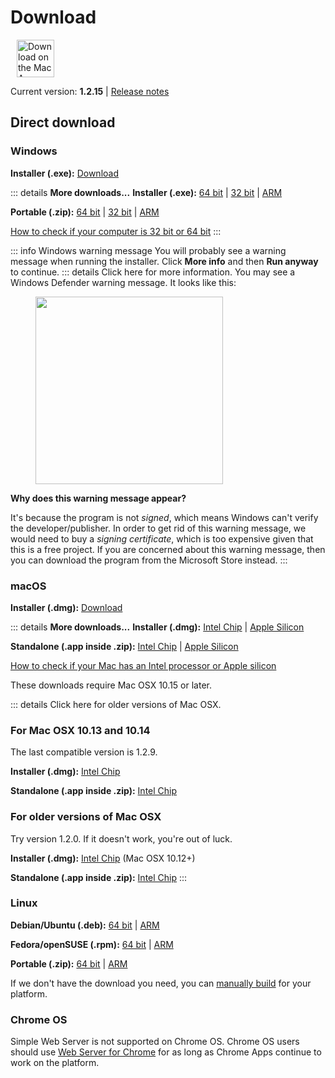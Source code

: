 # Download

<ms-store-badge productid="9PC6682RJCDD" style="margin-right: 10px;"></ms-store-badge><a href="https://apps.apple.com/us/app/simple-web-server/id1625925255?mt=12&amp;itsct=apps_box_badge&amp;itscg=30200" target="_blank" rel="noopener"><img src="/appstorebadge.svg" alt="Download on the Mac App Store" style="height: 60px;"></a>

Current version: **1.2.15** | [Release notes](https://github.com/terreng/simple-web-server/releases)

## Direct download

### Windows

**Installer (.exe):** [Download](https://github.com/terreng/simple-web-server/releases/download/v1.2.15/Simple-Web-Server-Installer-1.2.15.exe)

::: details **More downloads...**
**Installer (.exe):** [64 bit](https://github.com/terreng/simple-web-server/releases/download/v1.2.15/Simple-Web-Server-Installer-1.2.15-x64.exe) | [32 bit](https://github.com/terreng/simple-web-server/releases/download/v1.2.15/Simple-Web-Server-Installer-1.2.15-ia32.exe) | [ARM](https://github.com/terreng/simple-web-server/releases/download/v1.2.15/Simple-Web-Server-Installer-1.2.15-arm64.exe)

**Portable (.zip):** [64 bit](https://github.com/terreng/simple-web-server/releases/download/v1.2.15/Simple-Web-Server-Windows-1.2.15-x64.zip) | [32 bit](https://github.com/terreng/simple-web-server/releases/download/v1.2.15/Simple-Web-Server-Windows-1.2.15-ia32.zip) | [ARM](https://github.com/terreng/simple-web-server/releases/download/v1.2.15/Simple-Web-Server-Windows-1.2.15-arm64.zip)

[How to check if your computer is 32 bit or 64 bit](https://support.microsoft.com/en-us/windows/32-bit-and-64-bit-windows-frequently-asked-questions-c6ca9541-8dce-4d48-0415-94a3faa2e13d)
:::

::: info Windows warning message
You will probably see a warning message when running the installer. Click **More info** and then **Run anyway** to continue.
::: details Click here for more information.
You may see a Windows Defender warning message. It looks like this:
<figure>
    <img src='/images/windows_code_sign_warning.jpeg' style='width: 300px'>
</figure>

**Why does this warning message appear?**

It's because the program is not _signed_, which means Windows can't verify the developer/publisher. In order to get rid of this warning message, we would need to buy a _signing certificate_, which is too expensive given that this is a free project. If you are concerned about this warning message, then you can download the program from the Microsoft Store instead.
:::

### macOS

**Installer (.dmg):** [Download](https://github.com/terreng/simple-web-server/releases/download/v1.2.15/Simple-Web-Server-macOS-1.2.15-universal.dmg)

::: details **More downloads...**
**Installer (.dmg):** [Intel Chip](https://github.com/terreng/simple-web-server/releases/download/v1.2.15/Simple-Web-Server-macOS-1.2.15-x64.dmg) | [Apple Silicon](https://github.com/terreng/simple-web-server/releases/download/v1.2.15/Simple-Web-Server-macOS-1.2.15-arm64.dmg)

**Standalone (.app inside .zip):** [Intel Chip](https://github.com/terreng/simple-web-server/releases/download/v1.2.15/Simple-Web-Server-macOS-1.2.15-x64.zip) | [Apple Silicon](https://github.com/terreng/simple-web-server/releases/download/v1.2.15/Simple-Web-Server-macOS-1.2.15-arm64.zip)

[How to check if your Mac has an Intel processor or Apple silicon](https://support.apple.com/en-us/HT211814)

These downloads require Mac OSX 10.15 or later. 

::: details Click here for older versions of Mac OSX.
### For Mac OSX 10.13 and 10.14

The last compatible version is 1.2.9.

**Installer (.dmg):** [Intel Chip](https://github.com/terreng/simple-web-server/releases/download/v1.2.9/Simple-Web-Server-1.2.9.dmg)

**Standalone (.app inside .zip):** [Intel Chip](https://github.com/terreng/simple-web-server/releases/download/v1.2.9/Simple-Web-Server-1.2.9-mac.zip)

### For older versions of Mac OSX

Try version 1.2.0. If it doesn't work, you're out of luck.

**Installer (.dmg):** [Intel Chip](https://github.com/terreng/simple-web-server/releases/download/v1.2.0/Simple-Web-Server-1.2.0.dmg) (Mac OSX 10.12+)

**Standalone (.app inside .zip):** [Intel Chip](https://github.com/terreng/simple-web-server/releases/download/v1.2.0/Simple-Web-Server-1.2.0-mac.zip)
:::

### Linux

**Debian/Ubuntu (.deb):** [64 bit](https://github.com/terreng/simple-web-server/releases/download/v1.2.15/Simple-Web-Server-Linux-1.2.15-amd64.deb) | [ARM](https://github.com/terreng/simple-web-server/releases/download/v1.2.15/Simple-Web-Server-Linux-1.2.15-arm64.deb)

**Fedora/openSUSE (.rpm):** [64 bit](https://github.com/terreng/simple-web-server/releases/download/v1.2.15/Simple-Web-Server-Linux-1.2.15-x86_64.rpm) | [ARM](https://github.com/terreng/simple-web-server/releases/download/v1.2.15/Simple-Web-Server-Linux-1.2.15-aarch64.rpm)

**Portable (.zip):** [64 bit](https://github.com/terreng/simple-web-server/releases/download/v1.2.15/Simple-Web-Server-Linux-1.2.15-x64.zip) | [ARM](https://github.com/terreng/simple-web-server/releases/download/v1.2.15/Simple-Web-Server-Linux-1.2.15-arm64.zip)

If we don't have the download you need, you can [manually build](/docs/build.md) for your platform.

### Chrome OS

Simple Web Server is not supported on Chrome OS. Chrome OS users should use [Web Server for Chrome](https://chrome.google.com/webstore/detail/web-server-for-chrome/ofhbbkphhbklhfoeikjpcbhemlocgigb) for as long as Chrome Apps continue to work on the platform.
